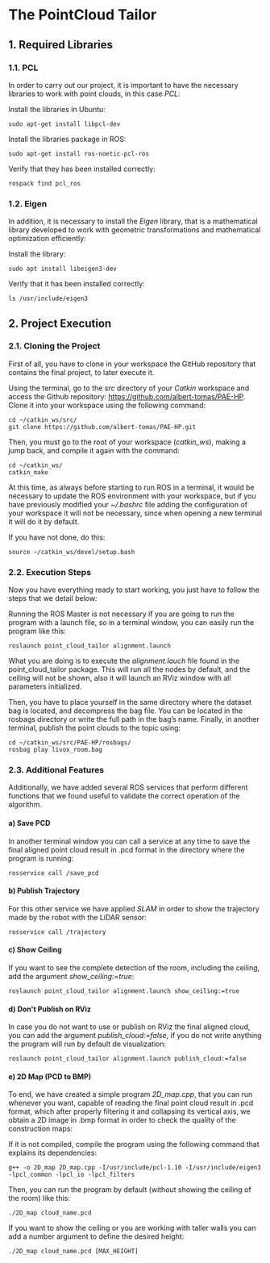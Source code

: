 # The PointCloud Tailor

## 1. Required Libraries

### 1.1. PCL

In order to carry out our project, it is important to have the necessary libraries to work with point clouds, in this case _PCL_:

Install the libraries in Ubuntu:

    sudo apt-get install libpcl-dev

Install the libraries package in ROS:

    sudo apt-get install ros-noetic-pcl-ros

Verify that they has been installed correctly:

    rospack find pcl_ros

### 1.2. Eigen

In addition, it is necessary to install the _Eigen_ library, that is a mathematical library developed to work with geometric transformations and mathematical optimization efficiently:

Install the library:

    sudo apt install libeigen3-dev

Verify that it has been installed correctly:

    ls /usr/include/eigen3

## 2. Project Execution

### 2.1. Cloning the Project

First of all, you have to clone in your workspace the GitHub repository that contains the final project, to later execute it.

Using the terminal, go to the _src_ directory of your _Catkin_ workspace and access the Github repository: https://github.com/albert-tomas/PAE-HP. Clone it into your workspace using the following command:

    cd ~/catkin_ws/src/
    git clone https://github.com/albert-tomas/PAE-HP.git

Then, you must go to the root of your workspace (_catkin_ws_), making a jump back, and compile it again with the command:

    cd ~/catkin_ws/
    catkin_make

At this time, as always before starting to run ROS in a terminal, it would be necessary to update the ROS environment with your workspace, but if you have previously modified your _~/.bashrc_ file adding the configuration of your workspace it will not be necessary, since when opening a new terminal it will do it by default. 

If you have not done, do this:

    source ~/catkin_ws/devel/setup.bash

### 2.2. Execution Steps

Now you have everything ready to start working, you just have to follow the steps that we detail below:

Running the ROS Master is not necessary if you are going to run the program with a launch file, so in a terminal window, you can easily run the program like this:

    roslaunch point_cloud_tailor alignment.launch

What you are doing is to execute the _alignment.lauch_ file found in the point_cloud_tailor package. This will run all the nodes by default, and the ceiling will not be shown, also it will launch an RViz window with all parameters initialized. 

Then, you have to place yourself in the same directory where the dataset bag is located, and decompress the bag file. You can be located in the rosbags directory or write the full path in the bag’s name. Finally, in another terminal, publish the point clouds to the topic using:

    cd ~/catkin_ws/src/PAE-HP/rosbags/
    rosbag play livox_room.bag

### 2.3. Additional Features

Additionally, we have added several ROS services that perform different functions that we found useful to validate the correct operation of the algorithm.

#### a) Save PCD

In another terminal window you can call a service at any time to save the final aligned point cloud result in .pcd format in the directory where the program is running:

    rosservice call /save_pcd

#### b) Publish Trajectory

For this other service we have applied _SLAM_ in order to show the trajectory made by the robot with the LiDAR sensor:

    rosservice call /trajectory

#### c) Show Ceiling

If you want to see the complete detection of the room, including the ceiling, add the argument _show_ceiling:=true_:

    roslaunch point_cloud_tailor alignment.launch show_ceiling:=true

#### d) Don't Publish on RViz

In case you do not want to use or publish on RViz the final aligned cloud, you can add the argument _publish_cloud:=false_, if you do not write anything the program will run by default de visualization:

    roslaunch point_cloud_tailor alignment.launch publish_cloud:=false

#### e) 2D Map (PCD to BMP)

To end, we have created a simple program _2D_map.cpp_, that you can run whenever you want, capable of reading the final point cloud result in .pcd format, which after properly filtering it and collapsing its vertical axis, we obtain a 2D image in .bmp format in order to check the quality of the construction maps:

If it is not compiled, compile the program using the following command that explains its dependencies:

    g++ -o 2D_map 2D_map.cpp -I/usr/include/pcl-1.10 -I/usr/include/eigen3 -lpcl_common -lpcl_io -lpcl_filters

Then, you can run the program by default (without showing the ceiling of the room) like this:

    ./2D_map cloud_name.pcd

If you want to show the ceiling or you are working with taller walls you can add a number argument to define the desired height:

    ./2D_map cloud_name.pcd [MAX_HEIGHT]
